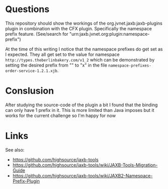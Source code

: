 # Questions

This repository should show the workings of the org.jvnet.jaxb:jaxb-plugins plugin in combination with the CFX plugin. Specifically the namespace prefix feature. (See/search for "urn:jaxb.jvnet.org:plugin:namespace-prefix")

At the time of this writing I notice that the namespace prefixes do get set as I expected. They all get set to the value for namespace ``http://types.theberlinbakery.com/v1_2`` which can be demonstrated by setting the desired prefix from "" to "x" in the file ``namespace-prefixes-order-service-1.2.1.xjb``.

# Conslusion

After studying the source-code of the plugin a bit I found that the binding can only have 1 prefix in it. This is more limited than Java imposes but it works for the current challenge so I'm happy for now

# Links

See also:
* https://github.com/highsource/jaxb-tools
* https://github.com/highsource/jaxb-tools/wiki/JAXB-Tools-Migration-Guide
* https://github.com/highsource/jaxb-tools/wiki/JAXB2-Namespace-Prefix-Plugin
